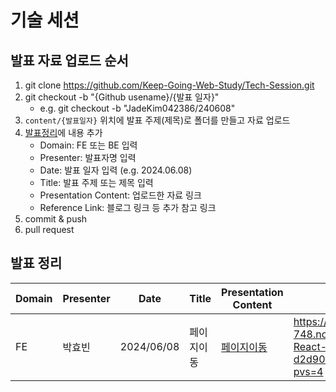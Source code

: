 # 기술 세션

## 발표 자료 업로드 순서

1. git clone https://github.com/Keep-Going-Web-Study/Tech-Session.git
2. git checkout -b "{Github usename}/{발표 일자}"
    - e.g. git checkout -b "JadeKim042386/240608"
3. `content/{발표일자}` 위치에 발표 주제(제목)로 폴더를 만들고 자료 업로드
4. [발표정리](#발표-정리)에 내용 추가
    - Domain: FE 또는 BE 입력
    - Presenter: 발표자명 입력
    - Date: 발표 일자 입력 (e.g. 2024.06.08)
    - Title: 발표 주제 또는 제목 입력
    - Presentation Content: 업로드한 자료 링크
    - Reference Link: 블로그 링크 등 추가 참고 링크
5. commit & push
6. pull request

## 발표 정리 

| Domain | Presenter | Date | Title | Presentation Content | Reference Link |
| --- | --- | --- | --- | --- | --- |
| FE |박효빈 |2024/06/08 |페이지이동 |[페이지이동](.content/2024_06_08/페이지이동_binjin0.pdf) |https://simple-relish-748.notion.site/JavaScript-HTML-React-d2d90bd92f71444fbff2bde0620f712f?pvs=4 |
